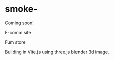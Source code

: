 # smoke-

Coming soon!

E-comm site 

Fum store

Building in Vite.js using three.js blender 3d image.
